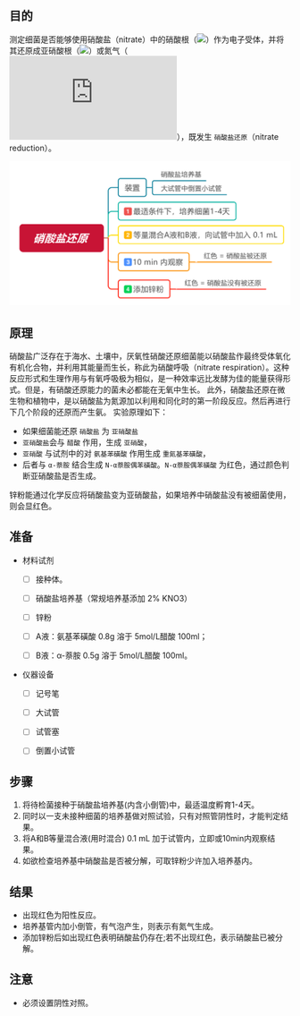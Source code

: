 ## 目的
测定细菌是否能够使用硝酸盐（nitrate）中的硝酸根（![](http://latex.codecogs.com/svg.latex?NO_3^-)）作为电子受体，并将其还原成亚硝酸根（![](http://latex.codecogs.com/png.latex?NO_2^-)）或氮气（![](http://latex.codecogs.com/svg.latex?N_2)），既发生 `硝酸盐还原`（nitrate reduction）。

![](https://github.com/Xeonilian/lab/blob/master/%E9%85%8D%E5%9B%BE/%E7%A1%9D%E9%85%B8%E7%9B%90%E8%BF%98%E5%8E%9F.svg)

## 原理
硝酸盐广泛存在于海水、土壤中，厌氧性硝酸还原细菌能以硝酸盐作最终受体氧化有机化合物，并利用其能量而生长，称此为硝酸呼吸（nitrate respiration）。这种反应形式和生理作用与有氧呼吸极为相似，是一种效率远比发酵为佳的能量获得形式。但是，有硝酸还原能力的菌未必都能在无氧中生长。
此外，硝酸盐还原在微生物和植物中，是以硝酸盐为氮源加以利用和同化时的第一阶段反应。然后再进行下几个阶段的还原而产生氨。
实验原理如下：

* 如果细菌能还原 `硝酸盐` 为 `亚硝酸盐`
* `亚硝酸盐`会与 `醋酸` 作用，生成 `亚硝酸`，
* `亚硝酸` 与试剂中的对 `氨基苯磺酸` 作用生成 `重氮基苯磺酸`，
* 后者与 `α-萘胺` 结合生成 `N-α萘胺偶苯磺酸`。`N-α萘胺偶苯磺酸` 为红色，通过颜色判断亚硝酸盐是否生成。

锌粉能通过化学反应将硝酸盐变为亚硝酸盐，如果培养中硝酸盐没有被细菌使用，则会显红色。

## 准备

* 材料试剂

    - [ ] 接种体。
    - [ ] 硝酸盐培养基（常规培养基添加 2% KNO3）
    - [ ] 锌粉
    - [ ] A液：氨基苯磺酸 0.8g 溶于 5mol/L醋酸 100ml；
    - [ ] B液：α-萘胺 0.5g 溶于 5mol/L醋酸 100ml。


* 仪器设备
    - [ ] 记号笔
    - [ ] 大试管
    - [ ] 试管塞
    - [ ] 倒置小试管


## 步骤
1. 将待检菌接种于硝酸盐培养基(内含小倒管)中，最适温度孵育1-4天。
2. 同时以一支未接种细菌的培养基做对照试验，只有对照管阴性时，才能判定结果。
2. 将A和B等量混合液(用时混合) 0.1 mL 加于试管内，立即或10min内观察结果。
3. 如欲检查培养基中硝酸盐是否被分解，可取锌粉少许加入培养基内。

## 结果
* 出现红色为阳性反应。
* 培养基管内加小倒管，有气泡产生，则表示有氮气生成。
* 添加锌粉后如出现红色表明硝酸盐仍存在;若不出现红色，表示硝酸盐已被分解。

## 注意
* 必须设置阴性对照。
